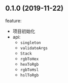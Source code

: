 ## 0.1.0 (2019-11-22)

feature:

- 项目初始化
- api:
  - `singleton`
  - `validateArgs`
  - `Stack`
  - `rgbToHex`
  - `hexToRgb`
  - `rgbToHsl`
  - `hslToRgb`

